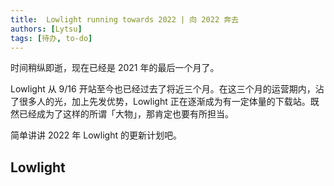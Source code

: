 ```yaml
---
title:  Lowlight running towards 2022 | 向 2022 奔去
authors: [Lytsu]
tags: [待办, to-do]
---
```


时间稍纵即逝，现在已经是 2021 年的最后一个月了。

Lowlight 从 9/16 开站至今也已经过去了将近三个月。在这三个月的运营期内，沾了很多人的光，加上先发优势，Lowlight 正在逐渐成为有一定体量的下载站。既然已经成为了这样的所谓「大物」，那肯定也要有所担当。

简单讲讲 2022 年 Lowlight 的更新计划吧。

<!--truncate-->

## Lowlight 
